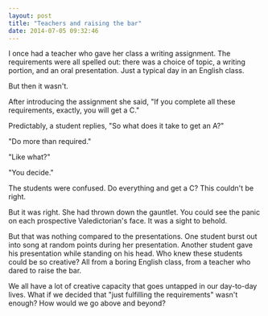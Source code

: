 ```yaml
---
layout: post
title: "Teachers and raising the bar"
date: 2014-07-05 09:32:46
---
```


I once had a teacher who gave her class a writing assignment. The requirements were all spelled out: there was a choice of topic, a writing portion, and an oral presentation. Just a typical day in an English class.

But then it wasn't.

After introducing the assignment she said, "If you complete all these requirements, exactly, you will get a C."

Predictably, a student replies, "So what does it take to get an A?"

"Do more than required."

"Like what?"

"You decide."

The students were confused. Do everything and get a C? This couldn't be right.

But it was right. She had thrown down the gauntlet. You could see the panic on each prospective Valedictorian's face. It was a sight to behold.

But that was nothing compared to the presentations. One student burst out into song at random points during her presentation. Another student gave his presentation while standing on his head. Who knew these students could be so creative? All from a boring English class, from a teacher who dared to raise the bar.

We all have a lot of creative capacity that goes untapped in our day-to-day lives. What if we decided that "just fulfilling the requirements" wasn't enough? How would we go above and beyond?
